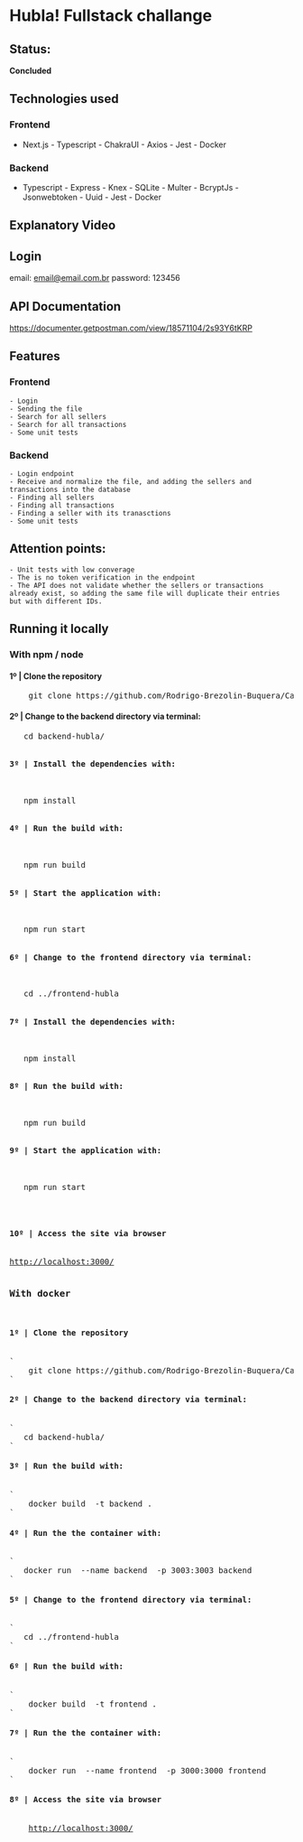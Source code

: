 # Hubla! Fullstack challange

## Status:
<b>Concluded</b>

## Technologies used

### Frontend 
- Next.js - Typescript - ChakraUI   - Axios  - Jest - Docker

### Backend 
- Typescript - Express  - Knex - SQLite - Multer - BcryptJs - Jsonwebtoken - Uuid - Jest - Docker

## Explanatory Video

## Login
   email: email@email.com.br
   password: 123456

## API Documentation 

<a href="https://documenter.getpostman.com/view/18571104/2s93Y6tKRP
">https://documenter.getpostman.com/view/18571104/2s93Y6tKRP
</a>

## Features
 ###  Frontend 
    - Login
    - Sending the file
    - Search for all sellers
    - Search for all transactions
    - Some unit tests
###  Backend 
    - Login endpoint
    - Receive and normalize the file, and adding the sellers and  transactions into the database
    - Finding all sellers
    - Finding all transactions
    - Finding a seller with its tranasctions
    - Some unit tests

## Attention points:

    - Unit tests with low converage 
    - The is no token verification in the endpoint
    - The API does not validate whether the sellers or transactions already exist, so adding the same file will duplicate their entries but with different IDs.

## Running it locally 

### With npm / node 

<h4>1º | Clone the repository </h4>
<pre>
    git clone https://github.com/Rodrigo-Brezolin-Buquera/Case-Green-Acesso.git
</pre>
<h4>2º | Change to the backend directory via terminal: </h4>
<pre>
   cd backend-hubla/
<pre>
<h4>3º | Install the dependencies with: </h4>
<pre>
   npm install
<pre>
<h4>4º | Run the build with: </h4>
<pre>
   npm run build
<pre>
<h4>5º | Start the application with: </h4>
<pre>
   npm run start
<pre>
<h4>6º | Change to the frontend directory via terminal: </h4>
<pre>
   cd ../frontend-hubla
<pre>
<h4>7º | Install the dependencies with: </h4>
<pre>
   npm install
<pre>
<h4>8º | Run the build with: </h4>
<pre>
   npm run build   
<pre>
<h4>9º | Start the application with: </h4>
<pre>
   npm run start
<pre> 
 <h4>10º | Access the site via browser  </h4>
<a href="http://localhost:3000/">http://localhost:3000/</a>


### With docker

<h4>1º | Clone the repository </h4>
`
    git clone https://github.com/Rodrigo-Brezolin-Buquera/Case-Green-Acesso.git
`
<h4>2º | Change to the backend directory via terminal: </h4>
`
   cd backend-hubla/
`
<h4>3º | Run the build with: </h4>
`
    docker build  -t backend .
`
<h4>4º | Run the the container with: </h4>
`
   docker run  --name backend  -p 3003:3003 backend
`
<h4>5º | Change to the frontend directory via terminal: </h4>
`
   cd ../frontend-hubla
`
<h4>6º | Run the build with: </h4>
`
    docker build  -t frontend .
`
<h4>7º | Run the the container with: </h4>
`
    docker run  --name frontend  -p 3000:3000 frontend
`
<h4>8º | Access the site via browser  </h4>
    <a href="http://localhost:3000/">http://localhost:3000/</a>